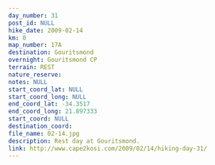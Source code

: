 ```yaml
---
day_number: 31
post_id: NULL
hike_date: 2009-02-14
km: 0
map_number: 17A
destination: Gouritsmond
overnight: Gouritsmond CP
terrain: REST
nature_reserve: 
notes: NULL
start_coord_lat: NULL
start_coord_long: NULL
end_coord_lat: -34.3517
end_coord_long: 21.897333
start_coord: NULL
destination_coord: 
file_name: 02-14.jpg
description: Rest day at Gouritsmond.
link: http://www.cape2kosi.com/2009/02/14/hiking-day-31/
---
```

